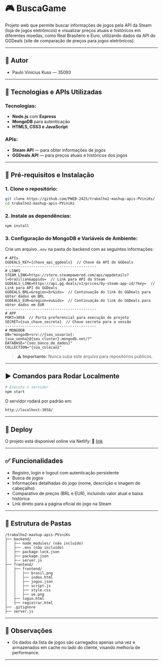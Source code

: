 # 🎮 BuscaGame

Projeto web que permite buscar informações de jogos pela API da Steam (loja de jogos eletrônicos) e visualizar preços atuais e históricos em diferentes moedas, como Real Brasileiro e Euro, utilizando dados da API do GGDeals (site de comparação de preços para jogos eletrônicos).

---

## 👤 Autor

- Paulo Vinícius Kuss — 35093

---

## 🧰 Tecnologias e APIs Utilizadas

### Tecnologias:
- **Node.js** com **Express**
- **MongoDB** para autenticação
- **HTML5, CSS3 e JavaScript**

### APIs:
- **Steam API** — para obter informações de jogos
- **GGDeals API** — para preços atuais e históricos dos jogos

---

## 🧾 Pré-requisitos e Instalação

### 1. Clone o repositório:
```bash
git clone https://github.com/PWEB-2425/trabalho2-mashup-apis-PViniKs/
cd trabalho2-mashup-apis-PViniKs
````

### 2. Instale as dependências:

```bash
npm install
```

### 3. Configuração do MongoDB e Variáveis de Ambiente:

Crie um arquivo `.env` na pasta do backend com as seguintes informações:

```env
# APIs
GGDEALS_KEY={chave_api_ggdeals}  // Chave da API do GGDeals
------------------------------------------
# LINKS
STEAM_LINK=https://store.steampowered.com/api/appdetails?l=brazilian&appids=  // Link para API da Steam
GGDEALS_LINK=https://api.gg.deals/v1/prices/by-steam-app-id/?key=  // Link para API do GGDeals
GGDEALS_BRL=&region=br&ids=  // Continuação do link do GGDeals para obter dados em BRL
GGDEALS_EUR=&region=eu&ids=  // Continuação do link do GGDeals para obter dados em EUR
------------------------------------------
# APP
PORT=3058  // Porta preferencial para execução do projeto
SECRET={sua_chave_secreta}  // Chave secreta para a sessão
------------------------------------------
# MONGODB
DB="mongodb+srv://{seu_usuario}:{sua_senha}@{seu_cluster}.mongodb.net/?"
DATABASE="{seu_banco_de_dados}"
COLLECTION="{sua_colecao}"
```

> ⚠️ **Importante:** Nunca suba este arquivo para repositórios públicos.

---

## ▶️ Comandos para Rodar Localmente

```bash
# Executa o servidor
npm start
```

O servidor rodará por padrão em:

```
http://localhost:3058/  
```

---

## 🚀 Deploy

O projeto está disponível online via Netlify:
🔗 [link](link)

---

## ✅ Funcionalidades

* Registro, login e logout com autenticação persistente
* Busca de jogos
* Informações detalhadas do jogo (nome, descrição e imagem de cabeçalho)
* Comparativo de preços (BRL e EUR), incluindo valor atual e baixa histórica
* Link direto para a página oficial do jogo na Steam

---

## 📁 Estrutura de Pastas

```
/trabalho2-mashup-apis-PViniKs
├── backend/
│   ├── node_modules/ (não incluído)
│   ├── .env (não incluído)
│   ├── package-lock.json
│   ├── package.json
│   ├── server.js
├── frontend/
│   ├── frontend/
│   │   ├── brasil.png
│   │   ├── index.html
│   │   ├── jogos.json
│   │   ├── script.js
│   │   ├── style.css
│   │   ├── ue.png
│   ├── login.html
│   ├── registrar.html
├── .gitignore
├── server.js
```

---

## 📝 Observações

* Os dados da lista de jogos são carregados apenas uma vez e armazenados em cache no lado do cliente, visando melhoria de performance.

---